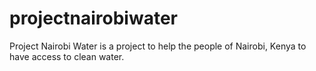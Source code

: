 # projectnairobiwater
Project Nairobi Water is a project to help the people of Nairobi, Kenya to have access to clean water.